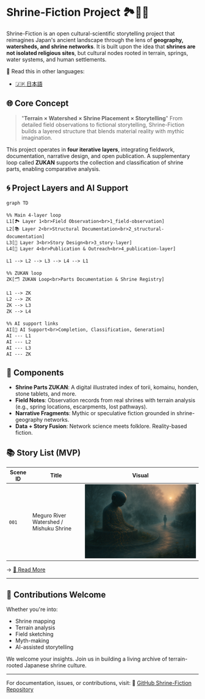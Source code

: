 # Shrine-Fiction Project 🏞️🧠💋

Shrine-Fiction is an open cultural-scientific storytelling project that reimagines Japan's ancient landscape through the lens of **geography, watersheds, and shrine networks**.
It is built upon the idea that **shrines are not isolated religious sites**, but cultural nodes rooted in terrain, springs, water systems, and human settlements.

📘 Read this in other languages:

- [🇯🇵 日本語](./README_ja.md)

## 🌐 Core Concept

> "**Terrain × Watershed × Shrine Placement × Storytelling**"
> From detailed field observations to fictional storytelling, Shrine-Fiction builds a layered structure that blends material reality with mythic imagination.

This project operates in **four iterative layers**, integrating fieldwork, documentation, narrative design, and open publication. A supplementary loop called **ZUKAN** supports the collection and classification of shrine parts, enabling comparative analysis.

## 🌀 Project Layers and AI Support

```mermaid
graph TD

%% Main 4-layer loop
L1[🏞️ Layer 1<br>Field Observation<br>1_field-observation]
L2[📚 Layer 2<br>Structural Documentation<br>2_structural-documentation]
L3[🧠 Layer 3<br>Story Design<br>3_story-layer]
L4[💋 Layer 4<br>Publication & Outreach<br>4_publication-layer]

L1 --> L2 --> L3 --> L4 --> L1

%% ZUKAN loop
ZK[🗂️ ZUKAN Loop<br>Parts Documentation & Shrine Registry]

L1 --> ZK
L2 --> ZK
ZK --> L3
ZK --> L4

%% AI support links
AI[🤖 AI Support<br>Completion, Classification, Generation]
AI --- L1
AI --- L2
AI --- L3
AI --- ZK
```

## 🧱 Components

* **Shrine Parts ZUKAN**: A digital illustrated index of torii, komainu, honden, stone tablets, and more.
* **Field Notes**: Observation records from real shrines with terrain analysis (e.g., spring locations, escarpments, lost pathways).
* **Narrative Fragments**: Mythic or speculative fiction grounded in shrine-geography networks.
* **Data + Story Fusion**: Network science meets folklore. Reality-based fiction.

## 📚 Story List (MVP)

| Scene ID | Title                          | Visual                                                                     |
|----------|--------------------------------|-----------------------------------------------------------------------------|
| `001`    | Meguro River Watershed / Mishuku Shrine | ![prologue](./ai-collaboration/shrine-fiction/03_story-layer/images/chapter-00-prologue.png) |


→ [📖 Read More](ai-collaboration/shrine-fiction/03_story-layer/mvp-story.md)

---

## 🤝 Contributions Welcome

Whether you're into:

* Shrine mapping
* Terrain analysis
* Field sketching
* Myth-making
* AI-assisted storytelling

We welcome your insights. Join us in building a living archive of terrain-rooted Japanese shrine culture.

---

For documentation, issues, or contributions, visit:
🔗 [GitHub Shrine-Fiction Repository](https://github.com/your-org/shrine-fiction)
